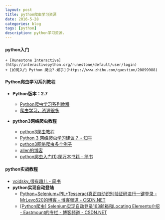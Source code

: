 ```yaml
---
layout: post
title: python爬虫学习资源
date: 2016-5-28
categories: blog
tags: [python]
description: python学习资源.
---
```


#### python入门
	+ [Runestone Interactive](http://interactivepython.org/runestone/default/user/login)
	+ [如何入门 Python 爬虫?-知乎](https://www.zhihu.com/question/20899988)

#### Python爬虫学习系列教程
- **Python版本：2.7**               
	+ [Python爬虫学习系列教程](http://cuiqingcai.com/1052.html)        
	+ [爬虫学习，资源很多](http://cuiqingcai.com/tag/%E7%88%AC%E8%99%AB)

- **python3网络爬虫教程**
	+ [python3爬虫教程](http://aljun.me/category/python%E7%88%AC%E8%99%AB)
	+ [Python 3 网络爬虫学习建议？ - 知乎](https://www.zhihu.com/question/41277528)
	+ [python3网络爬虫多个例子](http://lovenight.github.io/categories/%E7%BC%96%E7%A8%8B/Python/)
	+ [allen的博客](http://allenwu.itscoder.com/python#undefined)
	+ [python爬虫入门(1):爬万本书籍 - 简书](http://www.jianshu.com/p/389fc7e1e491)

#### python实战教程     
- [voidsky_很有趣儿 - 简书](http://www.jianshu.com/users/30f737ee0051/latest_articles)
- **python实现自动登陆**    
	+ [Python+Selenium+PIL+Tesseract真正自动识别验证码进行一键登录 - MrLevo520的博客 - 博客频道 - CSDN.NET](http://blog.csdn.net/MrLevo520/article/details/51901579)
	+ [[Python爬虫] Selenium实现自动登录163邮箱和Locating Elements介绍 - Eastmount的专栏 - 博客频道 - CSDN.NET](http://blog.csdn.net/eastmount/article/details/47825633)










